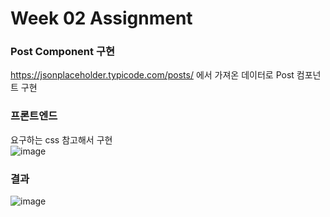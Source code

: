 # Week 02 Assignment

### Post Component 구현
https://jsonplaceholder.typicode.com/posts/ 에서 가져온 데이터로 Post 컴포넌트 구현

### 프론트엔드
요구하는 css 참고해서 구현<br>
![image](https://user-images.githubusercontent.com/63097207/112743095-46936880-8fcf-11eb-9033-33c705df8af2.png)

### 결과 
![image](https://user-images.githubusercontent.com/63097207/112743007-96bdfb00-8fce-11eb-859c-e2517c6ff69d.png)
